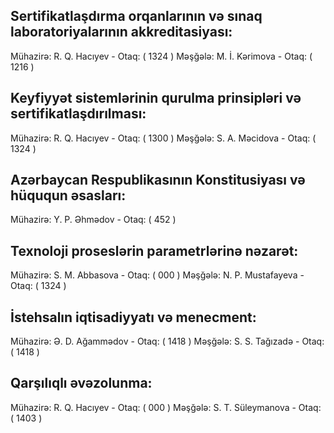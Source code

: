 ## Sertifikatlaşdırma orqanlarının və sınaq laboratoriyalarının akkreditasiyası:
Mühazirə: R. Q. Hacıyev - Otaq: (  1324 )
Məşğələ: M. İ. Kərimova - Otaq: ( 1216 )

## Keyfiyyət sistemlərinin qurulma prinsipləri və sertifikatlaşdırılması:
Mühazirə: R. Q. Hacıyev - Otaq: ( 1300 )
Məşğələ: S. A. Məcidova - Otaq: ( 1324 )


## Azərbaycan Respublikasının Konstitusiyası və hüququn əsasları:
Mühazirə: Y. P. Əhmədov - Otaq: (  452 )

## Texnoloji proseslərin parametrlərinə nəzarət:
Mühazirə: S. M. Abbasova - Otaq: (  000 )
Məşğələ: N. P. Mustafayeva - Otaq: ( 1324 )

## İstehsalın iqtisadiyyatı və menecment:
Mühazirə: Ə. D. Ağammədov - Otaq: ( 1418 )
Məşğələ: S. S. Tağızadə - Otaq: ( 1418 )

## Qarşılıqlı əvəzolunma:
Mühazirə: R. Q. Hacıyev - Otaq: ( 000 )
Məşğələ: S. T. Süleymanova - Otaq: ( 1403 )
